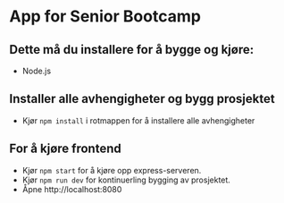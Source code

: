 # App for Senior Bootcamp

## Dette må du installere for å bygge og kjøre:
- Node.js

## Installer alle avhengigheter og bygg prosjektet
- Kjør `npm install` i rotmappen for å installere alle avhengigheter

## For å kjøre frontend
- Kjør `npm start` for å kjøre opp express-serveren.
- Kjør `npm run dev` for kontinuerling bygging av prosjektet.
- Åpne http://localhost:8080